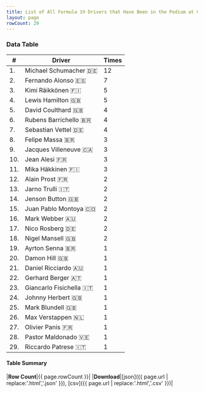 ```yaml
---
title: List of All Formula 1® Drivers that Have Been in the Podium at Circuit de Catalunya
layout: page
rowCount: 29
---
```


<canvas id="chart" width="400" height="180"></canvas>
<script>
var data = {
    "datasets": [
        {
            "backgroundColor": [
                "#f3a935",
                "#f3a935",
                "#f3a935",
                "#f3a935",
                "#f3a935",
                "#f3a935",
                "#f3a935",
                "#f3a935",
                "#f3a935",
                "#f3a935",
                "#f3a935",
                "#f3a935",
                "#f3a935",
                "#f3a935",
                "#f3a935",
                "#f3a935",
                "#f3a935",
                "#f3a935",
                "#f3a935",
                "#f3a935",
                "#f3a935",
                "#f3a935",
                "#f3a935",
                "#f3a935",
                "#f3a935",
                "#f3a935",
                "#f3a935",
                "#f3a935",
                "#f3a935"
            ],
            "borderColor": [
                "#f68639",
                "#f68639",
                "#f68639",
                "#f68639",
                "#f68639",
                "#f68639",
                "#f68639",
                "#f68639",
                "#f68639",
                "#f68639",
                "#f68639",
                "#f68639",
                "#f68639",
                "#f68639",
                "#f68639",
                "#f68639",
                "#f68639",
                "#f68639",
                "#f68639",
                "#f68639",
                "#f68639",
                "#f68639",
                "#f68639",
                "#f68639",
                "#f68639",
                "#f68639",
                "#f68639",
                "#f68639",
                "#f68639"
            ],
            "borderWidth": 1,
            "data": [
                12.0,
                7.0,
                5.0,
                5.0,
                4.0,
                4.0,
                4.0,
                3.0,
                3.0,
                3.0,
                3.0,
                2.0,
                2.0,
                2.0,
                2.0,
                2.0,
                2.0,
                2.0,
                1.0,
                1.0,
                1.0,
                1.0,
                1.0,
                1.0,
                1.0,
                1.0,
                1.0,
                1.0,
                1.0
            ],
            "label": "Times"
        }
    ],
    "labels": [
        "Michael Schumacher",
        "Fernando Alonso",
        "Kimi Räikkönen",
        "Lewis Hamilton",
        "David Coulthard",
        "Rubens Barrichello",
        "Sebastian Vettel",
        "Felipe Massa",
        "Jacques Villeneuve",
        "Jean Alesi",
        "Mika Häkkinen",
        "Alain Prost",
        "Jarno Trulli",
        "Jenson Button",
        "Juan Pablo Montoya",
        "Mark Webber",
        "Nico Rosberg",
        "Nigel Mansell",
        "Ayrton Senna",
        "Damon Hill",
        "Daniel Ricciardo",
        "Gerhard Berger",
        "Giancarlo Fisichella",
        "Johnny Herbert",
        "Mark Blundell",
        "Max Verstappen",
        "Olivier Panis",
        "Pastor Maldonado",
        "Riccardo Patrese"
    ]
};
var options = {
  legend: {
    display: false
  },
  scales: {
    xAxes: [{
      ticks: {
        beginAtZero: true,
        maxRotation: 180,
        display: window.innerWidth > 800
      }
    }],
    yAxes: [{
      ticks: {
        beginAtZero: true
      }
    }]
  },
  onResize: function(chart, size) {
    chart.options.scales.xAxes[0].ticks.display = size.width > 800;
  }
};
var chart = new Chart("chart", {
    data: data,
    type: 'bar',
    options: options
});
</script>

<!-- div id="chart-navigation">
<button onclick="window.location = chart.toBase64Image();">Save as Image</button>
<button onclick="window.location = chart.toBase64Image();">Hello</button>
<button onclick="window.location = chart.toBase64Image();">Hello</button>
<select>
<option>one</option>
<option>two</option>
<option>three</option>
</select>
</div -->




### Data Table

| # | Driver | Times |
|--|--|--|
| 1. | Michael Schumacher 🇩🇪 | 12 |
| 2. | Fernando Alonso 🇪🇸 | 7 |
| 3. | Kimi Räikkönen 🇫🇮 | 5 |
| 4. | Lewis Hamilton 🇬🇧 | 5 |
| 5. | David Coulthard 🇬🇧 | 4 |
| 6. | Rubens Barrichello 🇧🇷 | 4 |
| 7. | Sebastian Vettel 🇩🇪 | 4 |
| 8. | Felipe Massa 🇧🇷 | 3 |
| 9. | Jacques Villeneuve 🇨🇦 | 3 |
| 10. | Jean Alesi 🇫🇷 | 3 |
| 11. | Mika Häkkinen 🇫🇮 | 3 |
| 12. | Alain Prost 🇫🇷 | 2 |
| 13. | Jarno Trulli 🇮🇹 | 2 |
| 14. | Jenson Button 🇬🇧 | 2 |
| 15. | Juan Pablo Montoya 🇨🇴 | 2 |
| 16. | Mark Webber 🇦🇺 | 2 |
| 17. | Nico Rosberg 🇩🇪 | 2 |
| 18. | Nigel Mansell 🇬🇧 | 2 |
| 19. | Ayrton Senna 🇧🇷 | 1 |
| 20. | Damon Hill 🇬🇧 | 1 |
| 21. | Daniel Ricciardo 🇦🇺 | 1 |
| 22. | Gerhard Berger 🇦🇹 | 1 |
| 23. | Giancarlo Fisichella 🇮🇹 | 1 |
| 24. | Johnny Herbert 🇬🇧 | 1 |
| 25. | Mark Blundell 🇬🇧 | 1 |
| 26. | Max Verstappen 🇳🇱 | 1 |
| 27. | Olivier Panis 🇫🇷 | 1 |
| 28. | Pastor Maldonado 🇻🇪 | 1 |
| 29. | Riccardo Patrese 🇮🇹 | 1 |

#### Table Summary

|**Row Count**|{{ page.rowCount }}|
|**Download**|[json]({{ page.url | replace:'.html','.json' }}), [csv]({{ page.url | replace:'.html','.csv' }})|
